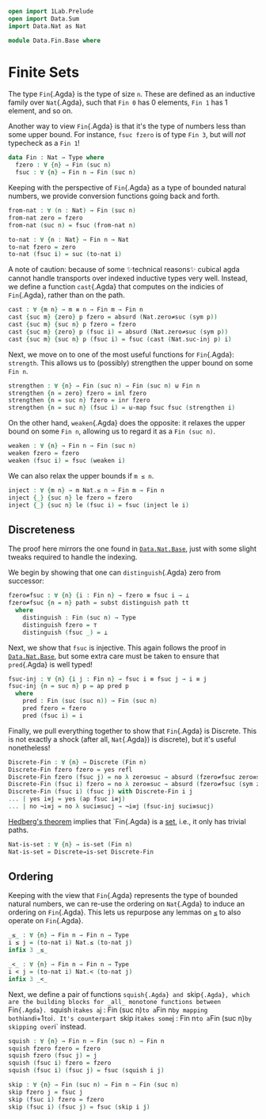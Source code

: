 ```agda
open import 1Lab.Prelude
open import Data.Sum
import Data.Nat as Nat

module Data.Fin.Base where
```

# Finite Sets

The type `Fin`{.Agda} is the type of size `n`.
These are defined as an inductive family over `Nat`{.Agda},
such that `Fin 0` has 0 elements, `Fin 1` has 1 element, and so on.

Another way to view `Fin`{.Agda} is that it's the type of numbers
less than some upper bound. For instance, `fsuc fzero` is
of type `Fin 3`, but will _not_ typecheck as a `Fin 1`!

```agda
data Fin : Nat → Type where
  fzero : ∀ {n} → Fin (suc n)
  fsuc : ∀ {n} → Fin n → Fin (suc n)
```

Keeping with the perspective of `Fin`{.Agda} as a type of bounded
natural numbers, we provide conversion functions going back and forth.

```agda
from-nat : ∀ (n : Nat) → Fin (suc n)
from-nat zero = fzero
from-nat (suc n) = fsuc (from-nat n)

to-nat : ∀ {n : Nat} → Fin n → Nat
to-nat fzero = zero
to-nat (fsuc i) = suc (to-nat i)
```

A note of caution: because of some ✨technical reasons✨ cubical
agda cannot handle transports over indexed inductive types very well.
Instead, we define a function `cast`{.Agda} that computes on
the indicies of `Fin`{.Agda}, rather than on the path.

```agda
cast : ∀ {m n} → m ≡ n → Fin m → Fin n
cast {suc m} {zero} p fzero = absurd (Nat.zero≠suc (sym p))
cast {suc m} {suc n} p fzero = fzero
cast {suc m} {zero} p (fsuc i) = absurd (Nat.zero≠suc (sym p))
cast {suc m} {suc n} p (fsuc i) = fsuc (cast (Nat.suc-inj p) i)
```

Next, we move on to one of the most useful functions for `Fin`{.Agda}:
`strength`. This allows us to (possibly) strengthen the upper bound
on some `Fin n`.

```agda
strengthen : ∀ {n} → Fin (suc n) → Fin (suc n) ⊎ Fin n
strengthen {n = zero} fzero = inl fzero
strengthen {n = suc n} fzero = inr fzero
strengthen {n = suc n} (fsuc i) = ⊎-map fsuc fsuc (strengthen i)
```

On the other hand, `weaken`{.Agda} does the opposite: it relaxes
the upper bound on some `Fin n`, allowing us to regard it as a 
`Fin (suc n)`.

```agda
weaken : ∀ {n} → Fin n → Fin (suc n) 
weaken fzero = fzero
weaken (fsuc i) = fsuc (weaken i)
```

We can also relax the upper bounds if `m ≤ n`.

```agda
inject : ∀ {m n} → m Nat.≤ n → Fin m → Fin n
inject {_} {suc n} le fzero = fzero
inject {_} {suc n} le (fsuc i) = fsuc (inject le i)
```


## Discreteness

The proof here mirrors the one found in [`Data.Nat.Base`],
just with some slight tweaks required to handle the indexing.

[`Data.Nat.Base`]: Data.Nat.Base.html

We begin by showing that one can `distinguish`{.Agda} zero
from successor:

```agda
fzero≠fsuc : ∀ {n} {i : Fin n} → fzero ≡ fsuc i → ⊥
fzero≠fsuc {n = n} path = subst distinguish path tt
  where
    distinguish : Fin (suc n) → Type
    distinguish fzero = ⊤
    distinguish (fsuc _) = ⊥
```

Next, we show that `fsuc` is injective. This again follows
the proof in [`Data.Nat.Base`], but some extra care must be
taken to ensure that `pred`{.Agda} is well typed!

[`Data.Nat.Base`]: Data.Nat.Base.html

```agda
fsuc-inj : ∀ {n} {i j : Fin n} → fsuc i ≡ fsuc j → i ≡ j
fsuc-inj {n = suc n} p = ap pred p
  where
    pred : Fin (suc (suc n)) → Fin (suc n)
    pred fzero = fzero
    pred (fsuc i) = i
```

Finally, we pull everything together to show that `Fin`{.Agda}
is Discrete. This is not exactly a shock (after all, `Nat`{.Agda}) is
discrete), but it's useful nonetheless!

```agda
Discrete-Fin : ∀ {n} → Discrete (Fin n)
Discrete-Fin fzero fzero = yes refl
Discrete-Fin fzero (fsuc j) = no λ zero≡suc → absurd (fzero≠fsuc zero≡suc)
Discrete-Fin (fsuc i) fzero = no λ zero≡suc → absurd (fzero≠fsuc (sym zero≡suc))
Discrete-Fin (fsuc i) (fsuc j) with Discrete-Fin i j
... | yes i≡j = yes (ap fsuc i≡j)
... | no ¬i≡j = no λ suci≡sucj → ¬i≡j (fsuc-inj suci≡sucj)
```

[Hedberg's theorem] implies that `Fin{.Agda} is a [set], i.e., it only
has trivial paths.

[Hedberg's theorem]: agda://1Lab.HLevel.Sets#Discrete→is-set
[set]: agda://1Lab.HLevel#is-set

```agda
Nat-is-set : ∀ {n} → is-set (Fin n)
Nat-is-set = Discrete→is-set Discrete-Fin
```

## Ordering

Keeping with the view that `Fin`{.Agda} represents the type of
bounded natural numbers, we can re-use the ordering on
`Nat`{.Agda} to induce an ordering on `Fin`{.Agda}.
This lets us repurpose any lemmas on [`≤`] to also operate
on `Fin`{.Agda}.

[`≤`]: agda://Data.Nat.Base#_≤_

```agda
_≤_ : ∀ {n} → Fin n → Fin n → Type
i ≤ j = (to-nat i) Nat.≤ (to-nat j)
infix 3 _≤_

_<_ : ∀ {n} → Fin n → Fin n → Type
i < j = (to-nat i) Nat.< (to-nat j)
infix 3 _<_
```

Next, we define a pair of functions `squish{.Agda} and `skip`{.Agda},
which are the building blocks for _all_ monotone functions between
`Fin`{.Agda}. `squish i` takes a `j : Fin (suc n)` to a `Fin n`
by mapping both `i` and `i+1` to `i`. It's counterpart `skip i`
takes some `j : Fin n` to a `Fin (suc n)` by skipping over `i` instead.

```agda
squish : ∀ {n} → Fin n → Fin (suc n) → Fin n
squish fzero fzero = fzero
squish fzero (fsuc j) = j
squish (fsuc i) fzero = fzero
squish (fsuc i) (fsuc j) = fsuc (squish i j)

skip : ∀ {n} → Fin (suc n) → Fin n → Fin (suc n)
skip fzero j = fsuc j
skip (fsuc i) fzero = fzero
skip (fsuc i) (fsuc j) = fsuc (skip i j)
```

